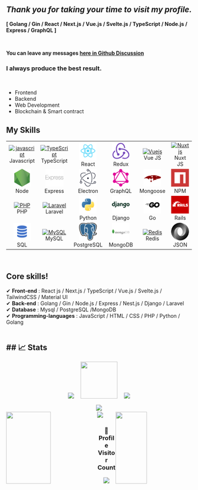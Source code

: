 ##  *Thank you for taking your time to visit my profile.*

<span><b>[ Golang / Gin / React / Next.js / Vue.js / Svelte.js / TypeScript / Node.js / Express / GraphQL ]</b></span>

<br>

**You can leave any messages [here in Github Discussion](https://github.com/confidentmeerkat/confidentmeerkat/discussions/categories/guestbook)**

<h3>I always produce the best result.</h3>

<br>

- Frontend
- Backend
- Web Development
- Blockchain & Smart contract

## My Skills

<table align="center">
  <tr>
    <td align="center" width="96">
      <a href="#js">
        <img src="https://upload.wikimedia.org/wikipedia/commons/thumb/9/99/Unofficial_JavaScript_logo_2.svg/1024px-Unofficial_JavaScript_logo_2.svg.png" width="48" height="48" alt="javascript" />
      </a>
      <br>Javascript</br>
    </td>
    <td align="center" width="96">
      <a href="#ts">
        <img src="https://upload.wikimedia.org/wikipedia/commons/thumb/4/4c/Typescript_logo_2020.svg/1200px-Typescript_logo_2020.svg.png" width="48" height="48" alt="TypeScript" />
      </a>
      <br>TypeScript
    </td>
    <td align="center" width="96">
      <a href="#html5">
        <img src="https://raw.githubusercontent.com/github/explore/80688e429a7d4ef2fca1e82350fe8e3517d3494d/topics/react/react.png" width="48" height="48" alt="React" />
      </a>
      <br>React
    </td>
    <td align="center" width="96">
      <a href="#html5">
        <img src="https://raw.githubusercontent.com/github/explore/80688e429a7d4ef2fca1e82350fe8e3517d3494d/topics/redux/redux.png" width="48" height="48" alt="Redux" />
      </a>
      <br>Redux
    </td>
    <td align="center" width="96">
      <a href="#vuejs">
        <img src="https://www.vectorlogo.zone/logos/vuejs/vuejs-icon.svg" width="48" height="48" alt="Vuejs" />
      </a>
      <br>Vue JS
    </td>
     <td align="center" width="96">
      <a href="#suhailkakar-tech">
        <img src="https://www.vectorlogo.zone/logos/nuxtjs/nuxtjs-icon.svg" width="48" height="48" alt="Nuxtjs" />
      </a>
      <br>Nuxt JS
    </td>  
  </tr>
  <tr>
    <td align="center" width="96">
        <a href="#Node">
            <img src="https://raw.githubusercontent.com/github/explore/80688e429a7d4ef2fca1e82350fe8e3517d3494d/topics/nodejs/nodejs.png" width="48" height="48" alt="Node" />
        </a>
        <br>Node
    </td>
    <td align="center" width="96">
        <a href="#Express">
            <img src="https://raw.githubusercontent.com/github/explore/80688e429a7d4ef2fca1e82350fe8e3517d3494d/topics/express/express.png" width="48" height="48" alt="Express" />
        </a>
        <br>Express
    </td>
    <td align="center" width="96">
        <a href="#Express">
            <img src="https://raw.githubusercontent.com/github/explore/80688e429a7d4ef2fca1e82350fe8e3517d3494d/topics/electron/electron.png" width="48" height="48" alt="Electron" />
        </a>
        <br>Electron
    </td>
    <td align="center" width="96">
        <a href="#GraphQL">
            <img src="https://raw.githubusercontent.com/github/explore/e65ef46ef3e7bc457c93622f6a89fe8d3fd131d5/topics/graphql/graphql.png" width="48" height="48" alt="GraphQL" />
        </a>
        <br>GraphQL
    </td>
       <td align="center" width="96">
        <a href="#Mongoose">
            <img src="https://raw.githubusercontent.com/github/explore/80688e429a7d4ef2fca1e82350fe8e3517d3494d/topics/mongoose/mongoose.png" width="48" height="48" alt="Mongoose" />
        </a>
        <br>Mongoose
    </td>
    <td align="center" width="96">
        <a href="#NPM">
            <img src="https://raw.githubusercontent.com/github/explore/80688e429a7d4ef2fca1e82350fe8e3517d3494d/topics/npm/npm.png" width="48" height="48" alt="NPM" />
        </a>
        <br>NPM
    </td>
  </tr>
  <tr>
    <td align="center" width="96">
      <a href="#PHP" >
        <img src="https://i.ibb.co/LzmYpDX/146-1466902-php-logo-png-transparent-php-logo-png-png-removebg-preview.png" width="48" height="48" alt="PHP" />
      </a>
      <br>PHP
    </td>
      <td align="center" width="96">
      <a href="#laravel">
        <img src="https://cdn.worldvectorlogo.com/logos/laravel-2.svg" width="48" height="48" alt="Laravel" />
      </a>
      <br>Laravel
    </td>
    <td align="center" width="96">
      <a href="#Python" >
        <img src="https://raw.githubusercontent.com/github/explore/80688e429a7d4ef2fca1e82350fe8e3517d3494d/topics/python/python.png" width="48" height="48" alt="Python" />
      </a>
      <br>Python
    </td>
    <td align="center" width="96">
      <a href="#Django" >
        <img src="https://raw.githubusercontent.com/github/explore/7456fdff59816d37ef383a6c8f32a26ff7332db2/topics/django/django.png" width="48" height="48" alt="Django" />
      </a>
      <br>Django
    </td>
    <td align="center" width="96">
      <a href="#Go" >
        <img src="https://raw.githubusercontent.com/github/explore/80688e429a7d4ef2fca1e82350fe8e3517d3494d/topics/go/go.png" width="48" height="48" alt="Go" />
      </a>
      <br>Go
    </td>
    <td align="center" width="96">
      <a href="#Rails" >
        <img src="https://raw.githubusercontent.com/github/explore/80688e429a7d4ef2fca1e82350fe8e3517d3494d/topics/rails/rails.png" width="48" height="48" alt="Rails" />
      </a>
      <br>Rails
    </td>
  </tr>
  <tr>
    <td align="center" width="96">
      <a href="#SQL" >
        <img src="https://raw.githubusercontent.com/github/explore/80688e429a7d4ef2fca1e82350fe8e3517d3494d/topics/sql/sql.png" width="48" height="48" alt="SQL" />
      </a>
      <br>SQL
    </td>
    <td align="center" width="96">
      <a href="#MySQL">
        <img src="https://www.logo.wine/a/logo/MySQL/MySQL-Logo.wine.svg" width="48" height="48" alt="MySQL" />
      </a>
      <br>MySQL
    </td>
    <td align="center" width="96">
      <a href="#PostgreSQL">
        <img src="https://raw.githubusercontent.com/github/explore/80688e429a7d4ef2fca1e82350fe8e3517d3494d/topics/postgresql/postgresql.png" width="48" height="48" alt="PostgreSQL" />
      </a>
      <br>PostgreSQL
    </td>
    <td align="center" width="96">
      <a href="#MongoDB">
        <img src="https://raw.githubusercontent.com/github/explore/80688e429a7d4ef2fca1e82350fe8e3517d3494d/topics/mongodb/mongodb.png" width="48" height="48" alt="MongoDB" />
      </a>
      <br>MongoDB
    </td>
    <td align="center" width="96">
      <a href="#Redis">
        <img src="https://e7.pngegg.com/pngimages/540/594/png-clipart-redis-distributed-cache-go-database-caching-github-data-structure-redis-thumbnail.png" width="48" height="48" alt="Redis" />
      </a>
      <br>Redis
    </td>
    <td align="center" width="96">
      <a href="#JSON">
        <img src="https://raw.githubusercontent.com/github/explore/80688e429a7d4ef2fca1e82350fe8e3517d3494d/topics/json/json.png" width="48" height="48" alt="JSON" />
      </a>
      <br>JSON
    </td>
  </tr>
</table>
<br>



## Core skills!

✔ <b>Front-end</b> : React js / Next.js / TypeScript / Vue.js / Svelte.js / TailwindCSS / Material UI <br>
✔ <b>Back-end</b> : Golang / Gin / Node.js / Express / Nest.js / Django / Laravel  <br>
✔ <b>Database</b> : Mysql / PostgreSQL /MongoDB <br>
✔ <b>Programming-languages</b> : JavaScript / HTML / CSS / PHP / Python / Golang <br>
<br>

 <h2>## 📈 Stats</h2>
 <p align="center">
     <img width="150" src="https://cdn.jsdelivr.net/gh/sun0225SUN/sun0225SUN/assets/images/left.png" />&emsp;
     <img src="https://media.tenor.com/0ENB5HuTH0gAAAAi/trophy-beker.gif" width="100px" height="100px">&emsp;
     <img width="150" src="https://cdn.jsdelivr.net/gh/sun0225SUN/sun0225SUN/assets/images/right.png" /> 
 </p>
 <p align="center">
 <div align="center">
    <img src="https://github-profile-trophy.vercel.app/?username=confidentmeerkat&theme=matrix&no-bg=true&no-frame=true&column=5&title=MultiLanguage,Commits,Followers,Repositories,Stars">
 </div>
 <div align="center;margin-top:60px;">  
    <img align="right" height="195px" width="41%" src="https://github-readme-stats.vercel.app/api/top-langs/?username=confidentmeerkat&langs_count=10&layout=compact&hide_border=true&theme=gotham&PAT_1" />
   <img align="left" height="195px" width="49%" src="https://github-readme-streak-stats.herokuapp.com/?user=confidentmeerkat&&theme=gotham" />
    <img src="https://github.com/abbasbayat0/abbasbayat0/assets/120355368/7cede4fe-7088-4b76-9e28-f9e42dac3205">
 </div>
 <div align=center>
  <h3><b>📍 Profile Visitor Count</b></h3>
</div>
    
<p align="center" >   
  <img src="https://profile-counter.glitch.me/confidentmeerkat/count.svg" />  
</p>


